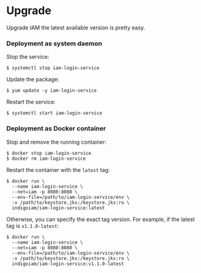 # Upgrade

Upgrade IAM the latest available version is pretty easy.

### Deployment as system daemon

Stop the service:
```console
$ systemctl stop iam-login-service
```

Update the package:
```console
$ yum update -y iam-login-service
```

Restart the service:
```console
$ systemctl start iam-login-service
```

### Deployment as Docker container

Stop and remove the running container:
```console
$ docker stop iam-login-service
$ docker rm iam-login-service
```

Restart the container with the `latest` tag:
```console
$ docker run \
  --name iam-login-service \
  --net=iam -p 8080:8080 \
  --env-file=/path/to/iam-login-service/env \
  -v /path/to/keystore.jks:/keystore.jks:ro \
  indigoiam/iam-login-service:latest
```

Otherwise, you can specify the exact tag version. For example, if the latest
tag is `v1.1.0-latest`:
```console
$ docker run \
  --name iam-login-service \
  --net=iam -p 8080:8080 \
  --env-file=/path/to/iam-login-service/env \
  -v /path/to/keystore.jks:/keystore.jks:ro \
  indigoiam/iam-login-service:v1.1.0-latest
```
